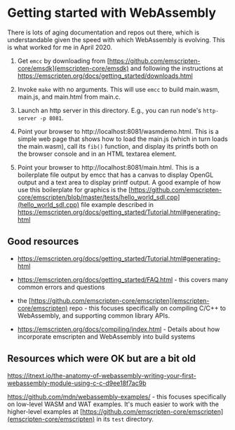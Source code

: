 # Getting started with WebAssembly

There is lots of aging documentation and repos out there, which is understandable given the speed with which WebAssembly is evolving.
This is what worked for me in April 2020.

1. Get `emcc` by downloading from [https://github.com/emscripten-core/emsdk](emscripten-core/emsdk) and following the instructions at https://emscripten.org/docs/getting_started/downloads.html

2. Invoke `make` with no arguments.  This will use `emcc` to build main.wasm, main.js, and main.html from main.c.  

3. Launch an http server in this directory.  E.g., you can run node's `http-server -p 8081`.

4. Point your browser to http://localhost:8081/wasmdemo.html.  This is a simple web page that shows how to load the main.js (which in turn loads the main.wasm), call its `fib()` function, and display its printfs both on the browser console and in an HTML textarea element.

5. Point your browser to http://localhost:8081/main.html.  This is a boilerplate file output by emcc that has a canvas to display OpenGL output and a text area to display printf output.  A good example of how use this boilerplate for graphics is the [https://github.com/emscripten-core/emscripten/blob/master/tests/hello_world_sdl.cpp](hello_world_sdl.cpp) file example described in https://emscripten.org/docs/getting_started/Tutorial.html#generating-html

## Good resources
- https://emscripten.org/docs/getting_started/Tutorial.html#generating-html

- https://emscripten.org/docs/getting_started/FAQ.html - this covers many common errors and questions

- the [https://github.com/emscripten-core/emscripten](emscripten-core/emscripten) repo - this focuses specifically on compiling C/C++ to WebAssembly, and supporting common library APIs.

 - https://emscripten.org/docs/compiling/index.html - Details about how incorporate emscripten and WebAssembly into build systems

## Resources which were OK but are a bit old
https://itnext.io/the-anatomy-of-webassembly-writing-your-first-webassembly-module-using-c-c-d9ee18f7ac9b

https://github.com/mdn/webassembly-examples/ - this focuses specifically on low-level WASM and WAT examples.  It's much easier to work with the higher-level examples at [https://github.com/emscripten-core/emscripten](emscripten-core/emscripten) in its `test` directory.
